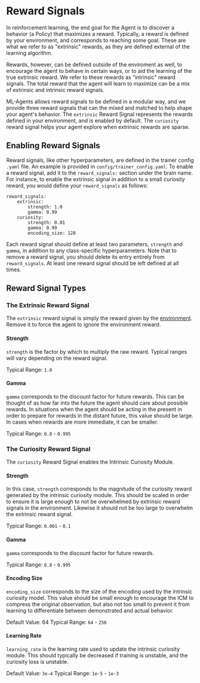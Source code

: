 # Reward Signals

In reinforcement learning, the end goal for the Agent is to discover a behavior (a Policy)
that maximizes a reward. Typically, a reward is defined by your environment, and corresponds 
to reaching some goal. These are what we refer to as "extrinsic" rewards, as they are defined
external of the learning algorithm. 

Rewards, however, can be defined outside of the enviroment as well, to encourage the agent to 
behave in certain ways, or to aid the learning of the true extrinsic reward. We refer to these
rewards as "intrinsic" reward signals. The total reward that the agent will learn to maximize can 
be a mix of extrinsic and intrinsic reward signals. 

ML-Agents allows reward signals to be defined in a modular way, and we provide three reward 
signals that can the mixed and matched to help shape your agent's behavior. The `extrinsic` Reward 
Signal represents the rewards defined in your environment, and is enabled by default. 
The `curiosity` reward signal helps your agent explore when extrinsic rewards are sparse.

## Enabling Reward Signals 

Reward signals, like other hyperparameters, are defined in the trainer config `.yaml` file. An
example is provided in `config/trainer_config.yaml`. To enable a reward signal, add it to the 
`reward_signals:` section under the brain name. For instance, to enable the extrinsic signal
in addition to a small curiosity reward, you would define your `reward_signals` as follows:

```
reward_signals:
    extrinsic:
        strength: 1.0
        gamma: 0.99
    curiosity:
        strength: 0.01
        gamma: 0.99
        encoding_size: 128
```

Each reward signal should define at least two parameters, `strength` and `gamma`, in addition 
to any class-specific hyperparameters. Note that to remove a reward signal, you should delete 
its entry entirely from `reward_signals`. At least one reward signal should be left defined
at all times. 

## Reward Signal Types

### The Extrinsic Reward Signal

The `extrinsic` reward signal is simply the reward given by the
[environment](Learning-Environment-Design.md). Remove it to force the agent
to ignore the environment reward. 

#### Strength 

`strength` is the factor by which to multiply the raw 
reward. Typical ranges will vary depending on the reward signal. 

Typical Range: `1.0`

#### Gamma

`gamma` corresponds to the discount factor for future rewards. This can be
thought of as how far into the future the agent should care about possible
rewards. In situations when the agent should be acting in the present in order
to prepare for rewards in the distant future, this value should be large. In
cases when rewards are more immediate, it can be smaller.

Typical Range: `0.8` - `0.995`

### The Curiosity Reward Signal

The `curiosity` Reward Signal enables the Intrinsic Curiosity Module.

#### Strength 

In this case, `strength` corresponds to the magnitude of the curiosity reward generated 
by the intrinsic curiosity module. This should be scaled in order to ensure it is large enough 
to not be overwhelmed by extrinsic reward signals in the environment. 
Likewise it should not be too large to overwhelm the extrinsic reward signal.

Typical Range: `0.001` - `0.1`

#### Gamma

`gamma` corresponds to the discount factor for future rewards. 

Typical Range: `0.8` - `0.995`

#### Encoding Size

`encoding_size` corresponds to the size of the encoding used by the intrinsic curiosity model. 
This value should be small enough to encourage the ICM to compress the original
observation, but also not too small to prevent it from learning to differentiate between 
demonstrated and actual behavior. 

Default Value: 64
Typical Range: `64` - `256`

#### Learning Rate

`learning_rate` is the learning rate used to update the intrinsic curiosity module. 
This should typically be decreased if training is unstable, and the curiosity loss is unstable.

Default Value: `3e-4`
Typical Range: `1e-5` - `1e-3`  
